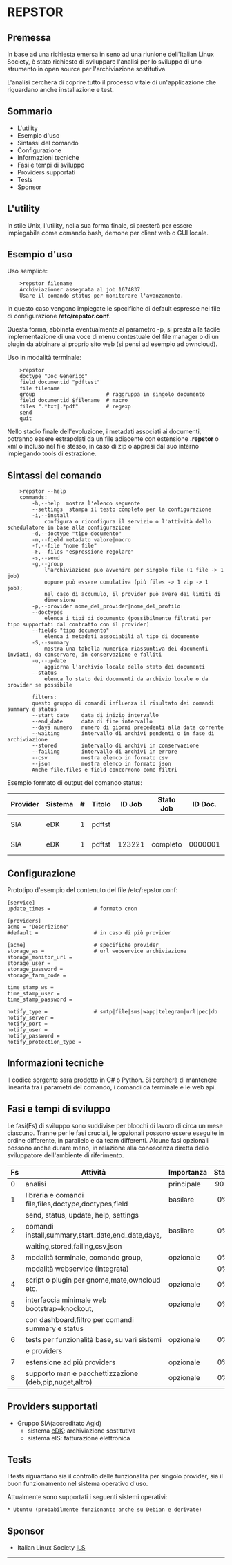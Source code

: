 REPSTOR
=======

Premessa
--------
In base ad una richiesta emersa in seno ad una riunione dell'Italian Linux Society, è stato richiesto di sviluppare l'analisi per lo sviluppo di uno strumento in open source per l'archiviazione sostitutiva.

L'analisi cercherà di coprire tutto il processo vitale di un'applicazione che riguardano anche installazione e test.

Sommario
--------
* L'utility
* Esempio d'uso
* Sintassi del comando
* Configurazione
* Informazioni tecniche
* Fasi e tempi di sviluppo
* Providers supportati
* Tests
* Sponsor

L'utility
---------
In stile Unix, l'utility, nella sua forma finale, si presterà per essere impiegabile come comando bash, demone per client web o GUI locale.

Esempio d'uso
-------------
Uso semplice:

        >repstor filename
        Archiviazioner assegnata al job 1674837
        Usare il comando status per monitorare l'avanzamento.

In questo caso vengono impiegate le specifiche di default espresse nel file di configurazione **/etc/repstor.conf**.

Questa forma, abbinata eventualmente al parametro -p, si presta alla facile implementazione di una voce di menu contestuale del file manager o di un plugin da abbinare al proprio sito web (si pensi ad esempio ad owncloud).

Uso in modalità terminale:

        >repstor
        doctype "Doc Generico"
        field documentid "pdftest"
        file filename
        group                       # raggruppa in singolo documento
        field documentid $filename  # macro
        files ".*txt|.*pdf"         # regexp
        send
        quit

Nello stadio finale dell'evoluzione, i metadati associati ai documenti, potranno essere estrapolati da un file adiacente con estensione **.repstor** o xml o incluso nel file stesso, in caso di zip o appresi dal suo interno impiegando tools di estrazione.

Sintassi del comando
--------------------
        >repstor --help
        commands:
            -h,--help  mostra l'elenco seguente
            --settings  stampa il testo completo per la configurazione
            -i,--install
                configura o riconfigura il servizio o l'attività dello schedulatore in base alla configurazione
            -d,--doctype "tipo documento"
            -m,--field metadato valore|macro
            -f,--file "nome file"
            -F,--files "espressione regolare"
            -s,--send
            -g,--group
                l'archiviazione può avvenire per singolo file (1 file -> 1 job)
                oppure può essere comulativa (più files -> 1 zip -> 1 job);
                nel caso di accumulo, il provider può avere dei limiti di 
                dimensione
            -p,--provider nome_del_provider|nome_del_profilo
            --doctypes
                elenca i tipi di documento (possibilmente filtrati per tipo supportati dal contratto con il provider)
            --fields "tipo documento"
                elenca i metadati associabili al tipo di documento
            -S,--summary
                mostra una tabella numerica riassuntiva dei documenti inviati, da conservare, in conservazione e falliti
            -u,--update
                aggiorna l'archivio locale dello stato dei documenti
            --status
                elenca lo stato dei documenti da archivio locale o da provider se possibile
            
            filters:
            questo gruppo di comandi influenza il risultato dei comandi summary e status
            --start_date    data di inizio intervallo
            --end_date      data di fine intervallo
            --days numero   numero di giorni precedenti alla data corrente
            --waiting       intervallo di archivi pendenti o in fase di archiviazione
            --stored        intervallo di archivi in conservazione
            --failing       intervallo di archivi in errore
            --csv           mostra elenco in formato csv
            --json          mostra elenco in formato json
            Anche file,files e field concorrono come filtri
        
Esempio formato di output del comando status:


|Provider|Sistema|#|Titolo|ID Job|Stato Job|ID Doc.|Stato Doc.      |Errore |Aggiornato|Inviato|
|--------|-------|-|------|------|---------|-------|----------------|-------|------------|-------|
|SIA     |eDK    |1|pdftst|      |         |       |                |Srv.N/D|11.11.16 00:13:20|
|SIA     |eDK    |1|pdftst|123221|completo |0000001|In conservazione|       |11.11.16 11:32:39|11.11.16 11:32:39|


Configurazione
--------------
Prototipo d'esempio del contenuto del file /etc/repstor.conf:

    [service]
    update_times =              # formato cron
    
    [providers]
    acme = "Descrizione"
    #default =                  # in caso di più provider 
    
    [acme]                      # specifiche provider
    storage_ws =                # url webservice archiviazione
    storage_monitor_url =
    storage_user =
    storage_password =
    storage_farm_code =
    
    time_stamp_ws =
    time_stamp_user =
    time_stamp_password =
    
    notify_type =               # smtp|file|sms|wapp|telegram|url|pec|db
    notify_server =
    notify_port =
    notify_user =
    notify_password =
    notify_protection_type =
    
    
    
Informazioni tecniche
---------------------
Il codice sorgente sarà prodotto in C# o Python. Si cercherà di mantenere linearità tra i parametri del comando, i comandi da terminale e le web api.

Fasi e tempi di sviluppo
------------------------
Le fasi(Fs) di sviluppo sono suddivise per blocchi di lavoro di circa un mese ciascuno. Tranne per le fasi cruciali, le opzionali possono essere eseguite in ordine differente, in parallelo e da team differenti. Alcune fasi opzionali possono anche durare meno, in relazione alla conoscenza diretta dello sviluppatore dell'ambiente di riferimento.

|Fs |Attività                                               |Importanza|Stato|
|---|-------------------------------------------------------|----------|:---:|
|0  |analisi                                                |principale|90%  |
|1  |libreria e comandi file,files,doctype,doctypes,field   |basilare  |0%   |
|   |send, status, update, help, settings                   |          |     |
|2  |comandi install,summary,start_date,end_date,days,      |basilare  |0%   |
|   |waiting,stored,failing,csv,json                        |          |     |
|3  |modalità terminale, comando group,                     |opzionale |0%   |
|   |modalità webservice (integrata)                        |          |0%   |
|4  |script o plugin per gnome,mate,owncloud etc.           |opzionale |0%   |
|5  |interfaccia minimale web bootstrap+knockout,           |opzionale |0%   |
|   |con dashboard,filtro per comandi summary e status      |          |     |
|6  |tests per funzionalità base, su vari sistemi           |opzionale |0%   |
|   |e providers                                            |          |     |
|7  |estensione ad più providers                            |opzionale |0%   |
|8  |supporto man e pacchettizzazione (deb,pip,nuget,altro) |opzionale |0%   | 

Providers supportati
--------------------
* Gruppo SIA(accreditato Agid)
    * sistema [eDK]: archiviazione sostitutiva
    * sistema eIS: fatturazione elettronica
    
Tests
-----
I tests riguardano sia il controllo delle funzionalità per singolo provider, sia il buon funzionamento nel sistema operativo d'uso.

Attualmente sono supportati i seguenti sistemi operativi:

    * Ubuntu (probabilmente funzionante anche su Debian e derivate)

Sponsor
-------
* Italian Linux Society [ILS]

----------------------------------------------------------------------------------
[eDK]: https://www.sia.eu/it/soluzioni/gestione-documentale/conservazione-digitale/conservazione-digitale
[ILS]: https://www.ils.org/